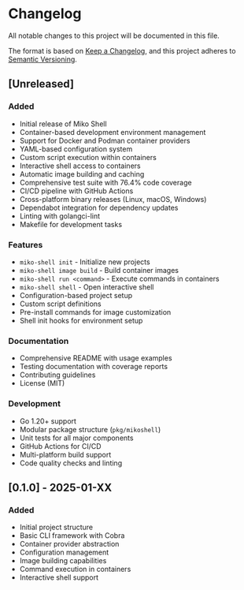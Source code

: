 # Changelog

All notable changes to this project will be documented in this file.

The format is based on [Keep a Changelog](https://keepachangelog.com/en/1.0.0/),
and this project adheres to [Semantic Versioning](https://semver.org/spec/v2.0.0.html).

## [Unreleased]

### Added

- Initial release of Miko Shell
- Container-based development environment management
- Support for Docker and Podman container providers
- YAML-based configuration system
- Custom script execution within containers
- Interactive shell access to containers
- Automatic image building and caching
- Comprehensive test suite with 76.4% code coverage
- CI/CD pipeline with GitHub Actions
- Cross-platform binary releases (Linux, macOS, Windows)
- Dependabot integration for dependency updates
- Linting with golangci-lint
- Makefile for development tasks

### Features

- `miko-shell init` - Initialize new projects
- `miko-shell image build` - Build container images
- `miko-shell run <command>` - Execute commands in containers
- `miko-shell shell` - Open interactive shell
- Configuration-based project setup
- Custom script definitions
- Pre-install commands for image customization
- Shell init hooks for environment setup

### Documentation

- Comprehensive README with usage examples
- Testing documentation with coverage reports
- Contributing guidelines
- License (MIT)

### Development

- Go 1.20+ support
- Modular package structure (`pkg/mikoshell`)
- Unit tests for all major components
- GitHub Actions for CI/CD
- Multi-platform build support
- Code quality checks and linting

## [0.1.0] - 2025-01-XX

### Added

- Initial project structure
- Basic CLI framework with Cobra
- Container provider abstraction
- Configuration management
- Image building capabilities
- Command execution in containers
- Interactive shell support

